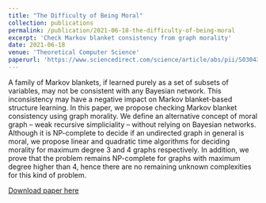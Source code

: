 ```yaml
---
title: "The Difficulty of Being Moral"
collection: publications
permalink: /publication/2021-06-18-the-difficulty-of-being-moral
excerpt: 'Check Markov blanket consistency from graph morality'
date: 2021-06-18
venue: 'Theoretical Computer Science'
paperurl: 'https://www.sciencedirect.com/science/article/abs/pii/S0304397521003650'
---
```

A family of Markov blankets, if learned purely as a set of subsets of variables, may not be consistent with any Bayesian network. This inconsistency may have a negative impact on Markov blanket-based structure learning. In this paper, we propose checking Markov blanket consistency using graph morality. We define an alternative concept of moral graph – weak recursive simpliciality – without relying on Bayesian networks. Although it is NP-complete to decide if an undirected graph in general is moral, we propose linear and quadratic time algorithms for deciding morality for maximum degree 3 and 4 graphs respectively. In addition, we prove that the problem remains NP-complete for graphs with maximum degree higher than 4, hence there are no remaining unknown complexities for this kind of problem.

[Download paper here](https://www.sciencedirect.com/science/article/abs/pii/S0304397521003650)

